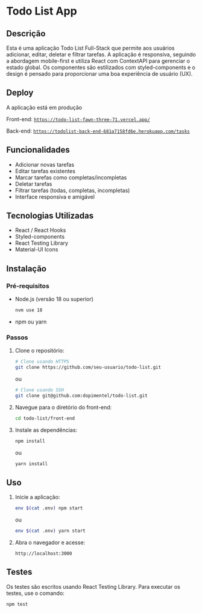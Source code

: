 # Todo List App

## Descrição

Esta é uma aplicação Todo List Full-Stack que permite aos usuários adicionar, editar, deletar e filtrar tarefas. A aplicação é responsiva, seguindo a abordagem mobile-first e utiliza React com ContextAPI para gerenciar o estado global. Os componentes são estilizados com styled-components e o design é pensado para proporcionar uma boa experiência de usuário (UX).

## Deploy

A aplicação está em produção

Front-end: [`https://todo-list-fawn-three-71.vercel.app/`](https://todo-list-fawn-three-71.vercel.app/)

Back-end: [`https://todolist-back-end-681a7158fd6e.herokuapp.com/tasks`](https://todolist-back-end-681a7158fd6e.herokuapp.com/tasks)

## Funcionalidades

- Adicionar novas tarefas
- Editar tarefas existentes
- Marcar tarefas como completas/incompletas
- Deletar tarefas
- Filtrar tarefas (todas, completas, incompletas)
- Interface responsiva e amigável

## Tecnologias Utilizadas

- React / React Hooks
- Styled-components
- React Testing Library
- Material-UI Icons

## Instalação

### Pré-requisitos

- Node.js (versão 18 ou superior)
  ```bash
  nvm use 18
  
- npm ou yarn

### Passos

1. Clone o repositório:
    ```bash
    # Clone usando HTTPS
    git clone https://github.com/seu-usuario/todo-list.git
    ```

    ou
   
    ```bash
    # Clone usando SSH
    git clone git@github.com:dopimentel/todo-list.git
    
    ```

3. Navegue para o diretório do front-end:
    ```bash
    cd todo-list/front-end
    ```

4. Instale as dependências:
    ```bash
    npm install
    ```

    ou

    ```bash
    yarn install
    ```

## Uso

1. Inicie a aplicação:
    ```bash
    env $(cat .env) npm start
    ```

    ou

    ```bash
    env $(cat .env) yarn start
    ```

2. Abra o navegador e acesse:
    ```
    http://localhost:3000
    ```

## Testes

Os testes são escritos usando React Testing Library. Para executar os testes, use o comando:

```bash
npm test

